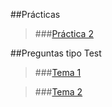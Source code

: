 ##Prácticas

>###[Práctica 2](https://github.com/odrajaf/swap1415/blob/master/Practica2/P2__Eloy-Fajardo-Sanchez.md)

##Preguntas tipo Test

>###[Tema 1](https://github.com/odrajaf/swap1415/blob/master/Preguntas%20Test/Tema1.md)

>###[Tema 2](https://github.com/odrajaf/swap1415/blob/master/Preguntas%20Test/Tema2.md)
